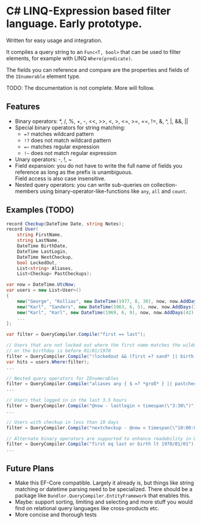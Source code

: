 # C# LINQ-Expression based filter language. **Early prototype**.

Written for easy usage and integration.

It compiles a query string to an `Func<T, bool>` that can be used to filter elements, for
example with LINQ `Where(predicate)`.

The fields you can reference and compare are the properties and fields of the `IEnumerable`
element type.

TODO: The documentation is not complete. More will follow.

## Features
* Binary operators: *, /, %, +, -, <<, >>, <, >, <=, >=, ==, !=, &, ^, |, &&, ||
* Special binary operators for string matching:
    * `=?` matches wildcard pattern
    * `!?` does not match wildcard pattern
    * `=~` matches regular expression
    * `!~` does not match regular expression
* Unary operators: -, !, ~
* Field expansion: you do not have to write the full name of fields you reference as long
  as the prefix is unambiguous.  
  Field access is also case insensitive.
* Nested query operators: you can write sub-queries on collection-members using
  binary-operator-like-functions like `any`, `all` and `count`.


## Examples (TODO)
```csharp
record Checkup(DateTime Date, string Notes);
record User(
    string FirstName,
    string LastName,
    DateTime BirthDate,
    DateTime LastLogin,
    DateTime NextCheckup,
    bool LockedOut,
    List<string> Aliases,
    List<Checkup> PastCheckups);

var now = DateTime.UtcNow;
var users = new List<User>()
{
    new("George", "Kollias", new DateTime(1977, 8, 30), now, now.AddDays(3), false, new() { "gkollias" }, ...),
    new("Karl", "Sanders", new DateTime(1963, 6, 5), now, now.AddDays(30), false, new() { "ksanders" }, ...),
    new("Karl", "Karl", new DateTime(1969, 6, 9), now, now.AddDays(42), false, new() { "karl der große", "kkarl" }, ...),
    ...
};

var filter = QueryCompiler.Compile("first == last");

// Users that are not locked out where the first name matches the wildcard-pattern sand*
// or the birthday is before 01/01/1970
filter = QueryCompiler.Compile("!lockedout && (first =? sand* || birth < datetime(\"01/01/1970\")");
var hits = users.Where(filter);
...

// Nested query operators for IEnumerables
filter = QueryCompiler.Compile("aliases any { $ =? *groß* } || pastcheckups all { Notes == \"\" || date < @now - 3:00:00 }");
...

// Users that logged in in the last 3.5 hours
filter = QueryCompiler.Compile("@now - lastlogin < timespan(\"3:30\")");
...

// Users with checkup in less than 10 days
filter = QueryCompiler.Compile("nextcheckup - @now < timespan(\"10:00:00:00\")");

// Alternate binary operators are supported to enhance readability in URLs
filter = QueryCompiler.Compile("first eq last or birth lt 1970/01/01");
...
```

## Future Plans

* Make this EF-Core compatible. Largely it already is, but things like string matching or
  datetime parsing need to be specialized. There should be a package like
  `Bundlor.QueryCompiler.EntityFramework` that enables this.
* Maybe: support sorting, limiting and selecting and more stuff you would find on
  relational query languages like cross-products etc.
* More concise and thorough tests
